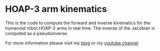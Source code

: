 HOAP-3 arm kinematics
=======================

This is the code to compute the forward and inverse kinematics for the humanoid robot HOAP-3 arms in real time. The inverse of the Jacobian is computed as a pseudoinverse.

For more information please visit my [blog](http://miguelgfierro.com) or my [youtube channel](https://www.youtube.com/user/ciruselvirus)
